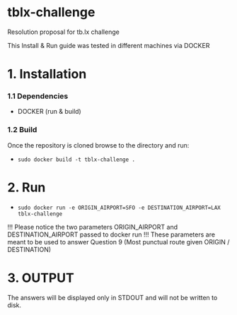 # tblx-challenge
Resolution proposal for tb.lx challenge

This Install & Run guide was tested in different machines via DOCKER

# 1. Installation

  ### 1.1 Dependencies
   - DOCKER (run & build)
  
  ### 1.2 Build
  Once the repository is cloned browse to the directory and run:

  - ```sudo docker build -t tblx-challenge .```

 # 2. Run
  
  - ```sudo docker run -e ORIGIN_AIRPORT=SFO -e DESTINATION_AIRPORT=LAX tblx-challenge```
  
  !!! Please notice the two parameters ORIGIN_AIRPORT and DESTINATION_AIRPORT passed to docker run !!!
  These parameters are meant to be used to answer Question 9 (Most punctual route given ORIGIN / DESTINATION)
  
  
# 3. OUTPUT
  The answers will be displayed only in STDOUT and will not be written to disk.
  


